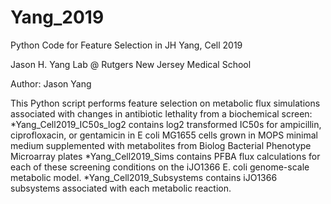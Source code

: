 # Yang_2019
Python Code for Feature Selection in JH Yang, Cell 2019

Jason H. Yang Lab @ Rutgers New Jersey Medical School

Author: Jason Yang

This Python script performs feature selection on metabolic flux simulations associated with changes in antibiotic lethality from a biochemical screen:
*Yang_Cell2019_IC50s_log2 contains log2 transformed IC50s for ampicillin, ciprofloxacin, or gentamicin in E coli MG1655 cells grown in MOPS minimal medium supplemented with metabolites from Biolog Bacterial Phenotype Microarray plates
*Yang_Cell2019_Sims contains PFBA flux calculations for each of these screening conditions on the iJO1366 E. coli genome-scale metabolic model.
*Yang_Cell2019_Subsystems contains iJO1366 subsystems associated with each metabolic reaction.
